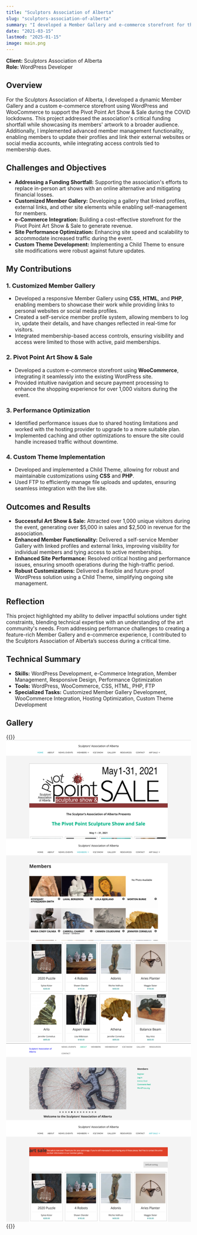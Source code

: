 ```yaml
---
title: "Sculptors Association of Alberta"
slug: "sculptors-association-of-alberta"
summary: "I developed a Member Gallery and e-commerce storefront for the Sculptors Association of Alberta using WordPress and WooCommerce, supporting their Pivot Point Art Show & Sale during COVID lockdowns. The project attracted over 1,000 visitors, generated $5,000 in sales, and featured advanced member profile functionality tied to active memberships."
date: "2021-03-15"
lastmod: "2025-01-15"
image: main.png
---
```

**Client:** Sculptors Association of Alberta  
**Role:** WordPress Developer

## Overview
For the Sculptors Association of Alberta, I developed a dynamic Member Gallery and a custom e-commerce 
storefront using WordPress and WooCommerce to support the Pivot Point Art Show & Sale during the COVID 
lockdowns. This project addressed the association's critical funding shortfall while showcasing its members' 
artwork to a broader audience. Additionally, I implemented advanced member management functionality, enabling 
members to update their profiles and link their external websites or social media accounts, while integrating 
access controls tied to membership dues.

## Challenges and Objectives
- **Addressing a Funding Shortfall:** Supporting the association's efforts to replace in-person art shows with an online alternative and mitigating financial losses.
- **Customized Member Gallery:** Developing a gallery that linked profiles, external links, and other site elements while enabling self-management for members.
- **e-Commerce Integration:** Building a cost-effective storefront for the Pivot Point Art Show & Sale to generate revenue.
- **Site Performance Optimization:** Enhancing site speed and scalability to accommodate increased traffic during the event.
- **Custom Theme Development:** Implementing a Child Theme to ensure site modifications were robust against future updates.

## My Contributions

### 1. Customized Member Gallery
- Developed a responsive Member Gallery using **CSS**, **HTML**, and **PHP**, enabling members to showcase their work while providing links to personal websites or social media profiles.
- Created a self-service member profile system, allowing members to log in, update their details, and have changes reflected in real-time for visitors.
- Integrated membership-based access controls, ensuring visibility and access were limited to those with active, paid memberships.

### 2. Pivot Point Art Show & Sale
- Developed a custom e-commerce storefront using **WooCommerce**, integrating it seamlessly into the existing WordPress site.
- Provided intuitive navigation and secure payment processing to enhance the shopping experience for over 1,000 visitors during the event.

### 3. Performance Optimization
- Identified performance issues due to shared hosting limitations and worked with the hosting provider to upgrade to a more suitable plan.
- Implemented caching and other optimizations to ensure the site could handle increased traffic without downtime.

### 4. Custom Theme Implementation
- Developed and implemented a Child Theme, allowing for robust and maintainable customizations using **CSS** and **PHP**.
- Used FTP to efficiently manage file uploads and updates, ensuring seamless integration with the live site.

## Outcomes and Results
- **Successful Art Show & Sale:** Attracted over 1,000 unique visitors during the event, generating over $5,000 in sales and $2,500 in revenue for the association.
- **Enhanced Member Functionality:** Delivered a self-service Member Gallery with linked profiles and external links, improving visibility for individual members and tying access to active memberships.
- **Enhanced Site Performance:** Resolved critical hosting and performance issues, ensuring smooth operations during the high-traffic period.
- **Robust Customizations:** Delivered a flexible and future-proof WordPress solution using a Child Theme, simplifying ongoing site management.

## Reflection
This project highlighted my ability to deliver impactful solutions under tight constraints, blending 
technical expertise with an understanding of the art community's needs. From addressing performance 
challenges to creating a feature-rich Member Gallery and e-commerce experience, I contributed to the 
Sculptors Association of Alberta’s success during a critical time.

## Technical Summary
- **Skills:** WordPress Development, e-Commerce Integration, Member Management, Responsive Design, Performance Optimization
- **Tools:** WordPress, WooCommerce, CSS, HTML, PHP, FTP
- **Specialized Tasks:** Customized Member Gallery Development, WooCommerce Integration, Hosting Optimization, Custom Theme Development

## Gallery

{{<gallery>}}
<img src="home.png" alt="Image of the SAA Homepage, that I worked on, complete with the sidebar for members to log in with." class="grid-w50 md:grid-w33" />
<img src="member-gallery.png" alt="Image of the SAA Member Gallery that I created." class="grid-w50 md:grid-w33" />
<img src="items.png" alt="Image of the listings page for the Pivot Point Art Sale & Show." class="grid-w50 md:grid-w33" />
<img src="nice-wheeled-home.png" alt="Image of a page for a Single listing from the Pivot Point Art Sale & Show." class="grid-w50 md:grid-w33" />
<img src="art-sale-over.png" alt="Image of the listings page for the Pivot Point Art Sale & Show, after the sale had ended, displaying a banner stating as such." class="grid-w50 md:grid-w33"/>
{{</gallery>}}
